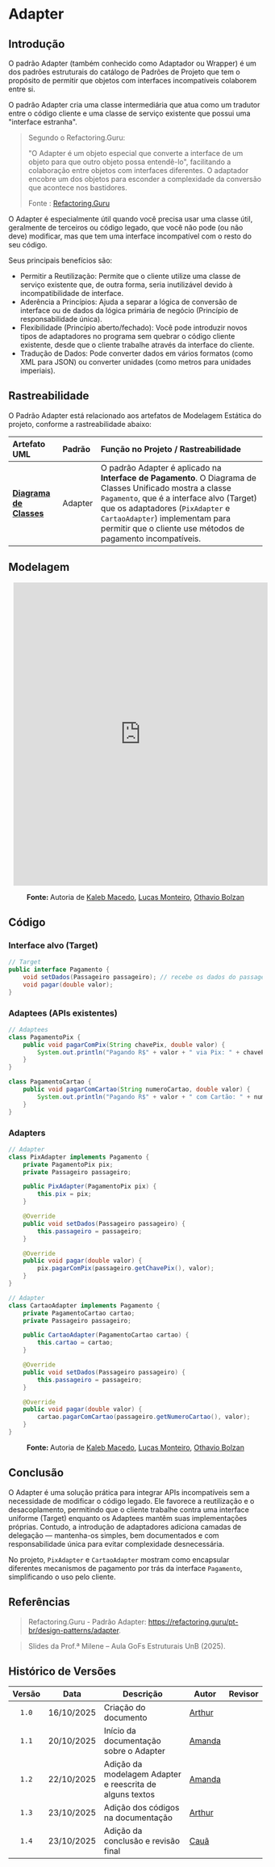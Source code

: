 # Adapter

## Introdução

O padrão Adapter (também conhecido como Adaptador ou Wrapper) é um dos padrões estruturais do catálogo de Padrões de Projeto que tem o propósito de permitir que objetos com interfaces incompatíveis colaborem entre si.

O padrão Adapter cria uma classe intermediária que atua como um tradutor entre o código cliente e uma classe de serviço existente que possui uma "interface estranha".
> Segundo o Refactoring.Guru:
>
> "O Adapter é um objeto especial que converte a interface de um objeto para que outro objeto possa entendê-lo", facilitando a colaboração entre objetos com interfaces diferentes. O adaptador encobre um dos objetos para esconder a complexidade da conversão que acontece nos bastidores.
> 
> Fonte : [Refactoring.Guru](https://refactoring.guru/pt-br/design-patterns/adapter)

O Adapter é especialmente útil quando você precisa usar uma classe útil, geralmente de terceiros ou código legado, que você não pode (ou não deve) modificar, mas que tem uma interface incompatível com o resto do seu código.

Seus principais benefícios são:

- Permitir a Reutilização: Permite que o cliente utilize uma classe de serviço existente que, de outra forma, seria inutilizável devido à incompatibilidade de interface.
- Aderência a Princípios: Ajuda a separar a lógica de conversão de interface ou de dados da lógica primária de negócio (Princípio de responsabilidade única).
- Flexibilidade (Princípio aberto/fechado): Você pode introduzir novos tipos de adaptadores no programa sem quebrar o código cliente existente, desde que o cliente trabalhe através da interface do cliente.
- Tradução de Dados: Pode converter dados em vários formatos (como XML para JSON) ou converter unidades (como metros para unidades imperiais).

## Rastreabilidade

O Padrão Adapter está relacionado aos artefatos de Modelagem Estática do projeto, conforme a rastreabilidade abaixo:

| Artefato UML | Padrão | Função no Projeto / Rastreabilidade |
| :--- | :--- | :--- |
| **[Diagrama de Classes](https://unbarqdsw2025-2-turma02.github.io/2025.2-T02-_G2_CaronaAmigaFCTE_Entrega_02/#/Modelagem/2.1.ModelagemEstatica)** | Adapter | O padrão Adapter é aplicado na **Interface de Pagamento**. O Diagrama de Classes Unificado mostra a classe `Pagamento`, que é a interface alvo (Target) que os adaptadores (`PixAdapter` e `CartaoAdapter`) implementam para permitir que o cliente use métodos de pagamento incompatíveis. |

## Modelagem

<div style="width: 100%; height: 600px; margin: 10px; position: relative;"><iframe allowfullscreen frameborder="0" style="width:100%; height:600px" src="https://lucid.app/documents/embedded/887e2308-dd02-40e3-a0e7-73316f2226d8" id="Rwn2DSu_3.28"></iframe></div>

<p align="center"><b>Fonte: </b>Autoria de <a href="https://github.com/kalebmacedo"> Kaleb Macedo</a>, <a href="https://github.com/LucasMF1"> Lucas Monteiro</a>, <a href="https://github.com/bolzanMGB"> Othavio Bolzan</a></p>

## Código

### Interface alvo (Target)

```java
// Target
public interface Pagamento {
	void setDados(Passageiro passageiro); // recebe os dados do passageiro
	void pagar(double valor);
}
```

### Adaptees (APIs existentes)

```java
// Adaptees
class PagamentoPix {
	public void pagarComPix(String chavePix, double valor) {
		System.out.println("Pagando R$" + valor + " via Pix: " + chavePix);
	}
}

class PagamentoCartao {
	public void pagarComCartao(String numeroCartao, double valor) {
		System.out.println("Pagando R$" + valor + " com Cartão: " + numeroCartao);
	}
}
```

### Adapters

```java
// Adapter
class PixAdapter implements Pagamento {
	private PagamentoPix pix;
	private Passageiro passageiro;

	public PixAdapter(PagamentoPix pix) {
		this.pix = pix;
	}

	@Override
	public void setDados(Passageiro passageiro) {
		this.passageiro = passageiro;
	}

	@Override
	public void pagar(double valor) {
		pix.pagarComPix(passageiro.getChavePix(), valor);
	}
}

// Adapter
class CartaoAdapter implements Pagamento {
	private PagamentoCartao cartao;
	private Passageiro passageiro;

	public CartaoAdapter(PagamentoCartao cartao) {
		this.cartao = cartao;
	}

	@Override
	public void setDados(Passageiro passageiro) {
		this.passageiro = passageiro;
	}

	@Override
	public void pagar(double valor) {
		cartao.pagarComCartao(passageiro.getNumeroCartao(), valor);
	}
}
```

<p align="center"><b>Fonte: </b>Autoria de <a href="https://github.com/kalebmacedo"> Kaleb Macedo</a>, <a href="https://github.com/LucasMF1"> Lucas Monteiro</a>, <a href="https://github.com/bolzanMGB"> Othavio Bolzan</a></p>


## Conclusão

O Adapter é uma solução prática para integrar APIs incompatíveis sem a necessidade de modificar o código legado. Ele favorece a reutilização e o desacoplamento, permitindo que o cliente trabalhe contra uma interface uniforme (Target) enquanto os Adaptees mantêm suas implementações próprias. Contudo, a introdução de adaptadores adiciona camadas de delegação — mantenha-os simples, bem documentados e com responsabilidade única para evitar complexidade desnecessária.

No projeto, `PixAdapter` e `CartaoAdapter` mostram como encapsular diferentes mecanismos de pagamento por trás da interface `Pagamento`, simplificando o uso pelo cliente.

##  Referências 

> Refactoring.Guru - Padrão Adapter: https://refactoring.guru/pt-br/design-patterns/adapter. 

> Slides da Prof.ª Milene – Aula GoFs Estruturais UnB (2025).

##  Histórico de Versões

| Versão | Data       | Descrição                              | Autor                                                 | Revisor                                               |
| :----: | ---------- | ---------------------------            | ----------------------------------------------------- | ----------------------------------------------------- |
| `1.0`  | 16/10/2025 | Criação do documento                   |  [Arthur](https://github.com/Tutzs)                   |                                                       |
| `1.1`  | 20/10/2025 | Início da documentação sobre o Adapter |  [Amanda](https://github.com/mandicrz)                   |                                                       | 
| `1.2`  | 22/10/2025 | Adição da modelagem Adapter e reescrita de alguns textos |  [Amanda](https://github.com/mandicrz) |                                                       |  
| `1.3`  | 23/10/2025 | Adição dos códigos na documentação  |  [Arthur](https://github.com/Tutzs)                   |                                                       | 
| `1.4`  | 23/10/2025 | Adição da conclusão e revisão final |  [Cauã](https://github.com/caua08)                   			 |                                                       | 